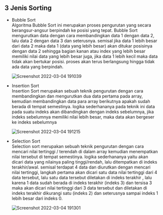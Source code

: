 ## 3 Jenis Sorting

- Bubble Sort  
	Algoritma Bubble Sort ini merupakan proses pengurutan yang secara berangsur-angsur berpindah ke posisi yang tepat. Bubble Sort mengurutkan data dengan cara membandingkan data 1 dengan data 2, lalu data 2 dengan data 3 dan seterusnya. semisal jika data 1 lebih besar dari data 2 maka data 1 (data yang lebih besar) akan ditukar posisinya dengan data 2 sehingga bagian kanan atau index yang lebih besar memiliki nilai data yang lebih besar juga, jika data 1 lebih kecil maka data tidak akan bertukar posisi. proses akan terus berlangsung hingga tidak ada data yang berpindah.
	
	![Screenshot 2022-03-04 191039](https://user-images.githubusercontent.com/93828626/156765878-aad1e595-3231-4d41-ac44-1cb623cb1cd6.jpg)



- Insertion Sort  
	Insertion Sort merupakan sebuah teknik pengurutan dengan cara membandingkan dan mengurutkan dua data pertama pada array, kemudian membandingkan data para array berikutnya apakah sudah berada di tempat semestinya. logika sederhananya pada teknik ini data pada suatu indeks akan dibandingkan dengan indeks sebelumnya, jika indeks sebelumnya memiliki nilai lebih besar, maka data akan bergeser ke indeks sebelumnya

	![Screenshot 2022-03-04 191215](https://user-images.githubusercontent.com/93828626/156765919-b9261a24-98a0-4336-84fa-14e76795778c.jpg)



- Selection Sort  
	Selection sort merupakan sebuah teknik pengurutan dengan cara mencari nilai tertinggi / terendah di dalam array kemudian menempatkan nilai tersebut di tempat semestinya. logika sederhananya yaitu  akan dicari data yang nilainya paling tinggi/rendah, lalu ditempatkan di indeks terakhir/awal. semisal terdapat 4 data dan diurutkan dengan mencari nilai tertinggi, langkah pertama akan dicari satu data nilai tertinggi dari 4 data tersebut, lalu satu data tersebut diletakan di indeks terakhir , lalu karena 1 data sudah berada di indeks terakhir (indeks 3) dan tersisa 3 maka akan dicari nilai tertinggi dari 3 data tersebut dan diletakan di indeks terakhir dikurangi satu (indeks 2) dan seterusnya sampai indeks 1 lebih besar dari indeks 0.
	
	![Screenshot 2022-03-04 191301](https://user-images.githubusercontent.com/93828626/156765933-ce0659a1-305c-4528-adeb-eac38dd0a389.jpg)
	
